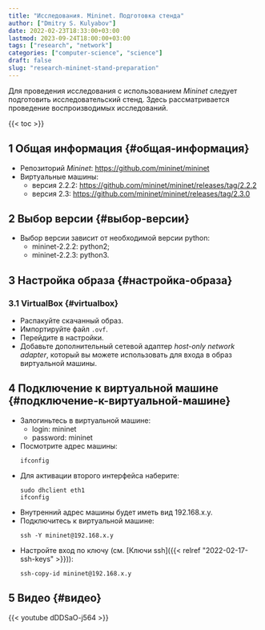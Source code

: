 ```yaml
---
title: "Исследования. Mininet. Подготовка стенда"
author: ["Dmitry S. Kulyabov"]
date: 2022-02-23T18:33:00+03:00
lastmod: 2023-09-24T18:00:00+03:00
tags: ["research", "network"]
categories: ["computer-science", "science"]
draft: false
slug: "research-mininet-stand-preparation"
---
```


Для проведения исследования с использованием _Mininet_ следует подготовить исследовательский стенд.
Здесь рассматривается проведение воспроизводимых исследований.

<!--more-->

{{< toc >}}


## <span class="section-num">1</span> Общая информация {#общая-информация}

-   Репозиторий _Mininet_: <https://github.com/mininet/mininet>
-   Виртуальные машины:
    -   версия 2.2.2: <https://github.com/mininet/mininet/releases/tag/2.2.2>
    -   версия 2.3: <https://github.com/mininet/mininet/releases/tag/2.3.0>


## <span class="section-num">2</span> Выбор версии {#выбор-версии}

-   Выбор версии зависит от необходимой версии python:
    -   mininet-2.2.2: python2;
    -   mininet-2.2.3: python3.


## <span class="section-num">3</span> Настройка образа {#настройка-образа}


### <span class="section-num">3.1</span> VirtualBox {#virtualbox}

-   Распакуйте скачанный образ.
-   Импортируйте файл `.ovf`.
-   Перейдите в настройки.
-   Добавьте дополнительный сетевой адаптер _host-only network adapter_, который вы можете использовать для входа в образ виртуальной машины.


## <span class="section-num">4</span> Подключение к виртуальной машине {#подключение-к-виртуальной-машине}

-   Залогиньтесь в виртуальной машине:
    -   login: mininet
    -   password: mininet
-   Посмотрите адрес машины:
    ```shell
    ifconfig
    ```
-   Для активации второго интерфейса наберите:
    ```shell
    sudo dhclient eth1
    ifconfig
    ```
-   Внутренний адрес машины будет иметь вид 192.168.x.y.
-   Подключитесь к виртуальной машине:
    ```shell
    ssh -Y mininet@192.168.x.y
    ```
-   Настройте вход по ключу (см. [Ключи ssh]({{< relref "2022-02-17-ssh-keys" >}})):
    ```shell
    ssh-copy-id mininet@192.168.x.y
    ```


## <span class="section-num">5</span> Видео {#видео}

{{< youtube dDDSaO-j564 >}}
